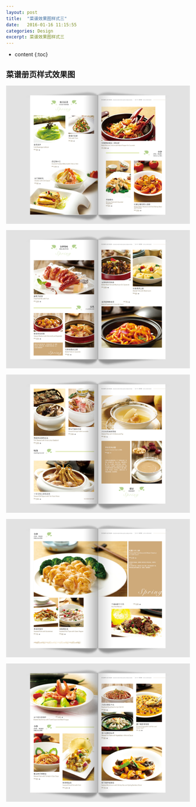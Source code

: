 ```yaml
---
layout: post
title:  "菜谱效果图样式三"
date:   2016-01-16 11:15:55
categories: Design
excerpt: 菜谱效果图样式三
---
```


* content
{:toc}

## 菜谱册页样式效果图

![caipu](/css/pics/11/1.jpg "菜谱效果图") 

![caipu](/css/pics/11/2.jpg "菜谱效果图") 

![caipu](/css/pics/11/3.jpg "菜谱效果图") 

![caipu](/css/pics/11/4.jpg "菜谱效果图") 

![caipu](/css/pics/11/5.jpg "菜谱效果图") 